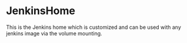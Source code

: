 # JenkinsHome
This is the Jenkins home which is customized and can be used with any jenkins image via the volume mounting.
